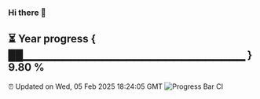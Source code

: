 ### Hi there 👋
⏳ Year progress { ██▁▁▁▁▁▁▁▁▁▁▁▁▁▁▁▁▁▁▁▁▁▁▁▁▁▁▁▁ } 9.80 %
---
⏰ Updated on Wed, 05 Feb 2025 18:24:05 GMT
![Progress Bar CI](https://github.com/liununu/liununu/workflows/Progress%20Bar%20CI/badge.svg)
